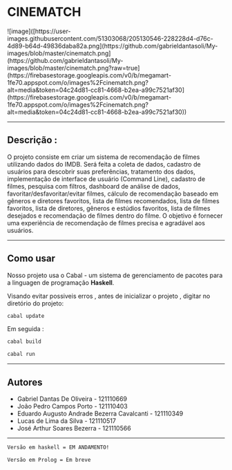 <h1>CINEMATCH</h1>
![image]([https://user-images.githubusercontent.com/51303068/205130546-228228d4-d76c-4d89-b64d-49836daba82a.png](https://github.com/gabrieldantasoli/My-images/blob/master/cinematch.png](https://github.com/gabrieldantasoli/My-images/blob/master/cinematch.png?raw=true](https://firebasestorage.googleapis.com/v0/b/megamart-1fe70.appspot.com/o/images%2Fcinematch.png?alt=media&token=04c24d81-cc81-4668-b2ea-a99c7521af30](https://firebasestorage.googleapis.com/v0/b/megamart-1fe70.appspot.com/o/images%2Fcinematch.png?alt=media&token=04c24d81-cc81-4668-b2ea-a99c7521af30))

<hr />
<h2>Descrição :</h2>
<p>O projeto consiste em criar um sistema de recomendação de filmes utilizando dados do IMDB. Será feita a coleta de dados, cadastro de usuários para descobrir suas preferências, tratamento dos dados, implementação de interface de usuário (Command Line), cadastro de filmes, pesquisa com filtros, dashboard de análise de dados, favoritar/desfavoritar/evitar filmes, cálculo de recomendação baseado em gêneros e diretores favoritos, lista de filmes recomendados, lista de filmes favoritos, lista de diretores, gêneros e estúdios favoritos, lista de filmes desejados e recomendação de filmes dentro do filme. O objetivo é fornecer uma experiência de recomendação de filmes precisa e agradável aos usuários.</p>

<hr />
<h2>Como usar</h2>
<p>Nosso projeto usa o Cabal - um sistema de gerenciamento de pacotes para a linguagen de programação <strong>Haskell</strong>.</p>

<p>Visando evitar possiveis erros , antes de inicializar o projeto ,  digitar no diretório do projeto:</p>

```bash
cabal update
```

<p>Em seguida : </p>

```bash
cabal build
```

```bash
cabal run
```

<hr />
<h2>Autores</h2>
<ul>
    <li>Gabriel Dantas De Oliveira - 121110669</li>
    <li>João Pedro Campos Porto - 121110403</li>
    <li>Eduardo Augusto Andrade Bezerra Cavalcanti - 121110349</li>
    <li>Lucas de Lima da Silva - 121110517</li>
    <li>José Arthur Soares Bezerra - 121110566</li>
</ul>
<hr />

```bash
Versão em haskell = EM ANDAMENTO!
```
```bash
Versão em Prolog = Em breve
```

